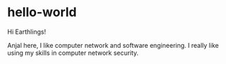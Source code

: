 # hello-world

Hi Earthlings!

Anjal here, I like computer network and software engineering.
I really like using my skills in computer network security.
